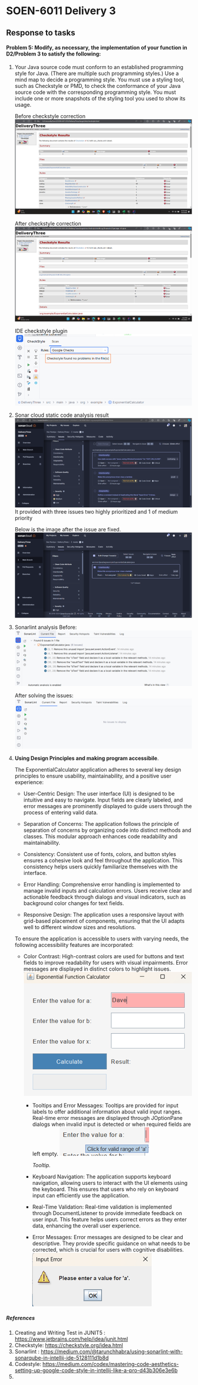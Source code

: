 # SOEN-6011 Delivery 3

## Response to tasks

#### Problem 5: Modify, as necessary, the implementation of your function in D2/Problem 3 to satisfy the following:

1. Your Java source code must conform to an established programming style for Java.
   (There are multiple such programming styles.) Use a mind map to decide a
   programming style.
   You must use a styling tool, such as Checkstyle or PMD, to check the conformance
   of your Java source code with the corresponding programming style. You must
   include one or more snapshots of the styling tool you used to show its usage.

   Before checkstyle correction
   ![img.png](src/main/resources/images/checkstyle.png)

   After checkstyle correction
   ![img.png](src/main/resources/images/checkstyleafter.png)

   IDE checkstyle plugin 
   ![img.png](src/main/resources/images/IDEcheckstyle.png)

2. Sonar cloud static code analysis result
   ![img.png](src/main/resources/images/SonarCloudBefore.png)
   It provided with three issues two highly prioritized and 1 of medium priority
   
   Below is the image after the issue are fixed.
   ![img.png](src/main/resources/images/SonarcloudAfter.png)

3. Sonarlint analysis
   Before:
   ![img.png](src/main/resources/images/SonarlintBefore.png)
   
   After solving the issues:
   ![img.png](src/main/resources/images/SonarlintAfter.png)

4. **Using Design Principles and making program accessibile**. 

   The ExponentialCalculator application adheres to several key design principles to ensure usability, maintainability, and a positive user experience:

   - User-Centric Design: The user interface (UI) is designed to be intuitive and easy to navigate. Input fields are clearly labeled, and error messages are prominently displayed to guide users through the process of entering valid data.
   
   - Separation of Concerns: The application follows the principle of separation of concerns by organizing code into distinct methods and classes. This modular approach enhances code readability and maintainability.
   
   - Consistency: Consistent use of fonts, colors, and button styles ensures a cohesive look and feel throughout the application. This consistency helps users quickly familiarize themselves with the interface.
   
   - Error Handling: Comprehensive error handling is implemented to manage invalid inputs and calculation errors. Users receive clear and actionable feedback through dialogs and visual indicators, such as background color changes for text fields.
   
   - Responsive Design: The application uses a responsive layout with grid-based placement of components, ensuring that the UI adapts well to different window sizes and resolutions.

   
   To ensure the application is accessible to users with varying needs, the following accessibility features are incorporated:

   - Color Contrast: High-contrast colors are used for buttons and text fields to improve readability for users with visual impairments. Error messages are displayed in distinct colors to highlight issues.
      ![img.png](src/main/resources/images/img.png)
   
     - Tooltips and Error Messages: Tooltips are provided for input labels to offer additional information about valid input ranges. Real-time error messages are displayed through JOptionPane dialogs when invalid input is detected or when required fields are left empty.
      ![img_1.png](src/main/resources/images/img_1.png) 
      
         _Tooltip._
     
     - Keyboard Navigation: The application supports keyboard navigation, allowing users to interact with the UI elements using the keyboard. This ensures that users who rely on keyboard input can efficiently use the application.
   
     - Real-Time Validation: Real-time validation is implemented through DocumentListener to provide immediate feedback on user input. This feature helps users correct errors as they enter data, enhancing the overall user experience.
   
     - Error Messages: Error messages are designed to be clear and descriptive. They provide specific guidance on what needs to be corrected, which is crucial for users with cognitive disabilities.
         ![img_2.png](src/main/resources/images/img_2.png)



##### References #####
1. Creating and Writing Test in JUNIT5 : https://www.jetbrains.com/help/idea/junit.html
2. Checkstyle: https://checkstyle.org/idea.html
3. Sonarlint : https://medium.com/@tarunchhabra/using-sonarlint-with-sonarqube-in-intellij-ide-5128111d1b8d
4. Codestyle: https://medium.com/codex/mastering-code-aesthetics-setting-up-google-code-style-in-intellij-like-a-pro-d43b306e3e6b
5. 
